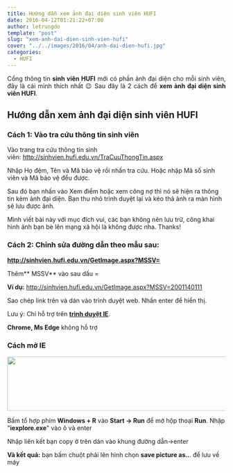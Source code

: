 ```yaml
---
title: Hướng dẫn xem ảnh đại diện sinh viên HUFI
date: 2016-04-12T01:21:22+07:00
author: letrungdo
template: "post"
slug: "xem-anh-dai-dien-sinh-vien-hufi"
cover: "../../images/2016/04/anh-dai-dien-hufi.jpg"
categories:
  - HUFI
---
```


<p style="text-align: justify;">
  Cổng thông tin <strong>sinh viên HUFI</strong> mới có phần ảnh đại diện cho mỗi sinh viên, đây là cái mình thích nhất 😉 Sau đây là 2 cách để <strong>xem ảnh đại diện sinh viên HUFI</strong>.
</p>

<h2 style="text-align: justify;">
  Hướng dẫn xem ảnh đại diện sinh viên HUFI
</h2>

### Cách 1: Vào tra cứu thông tin sinh viên

Vào trang tra cứu thông tin sinh viên: <a href="http://sinhvien.hufi.edu.vn/TraCuuThongTin.aspx" target="_blank" rel="noopener">http://sinhvien.hufi.edu.vn/TraCuuThongTin.aspx</a>

Nhập Họ đệm, Tên và Mã bảo vệ rồi nhấn tra cứu. Hoặc nhập Mã số sinh viên và Mã bảo vệ đểu được.

Sau đó bạn nhấn vào Xem điểm hoặc xem công nợ thì nó sẽ hiện ra thông tin kèm ảnh đại diện. Bạn thu nhỏ trình duyệt lại và kéo thả ảnh ra màn hình sẽ lưu được ảnh.

Mình viết bài này với mục đích vui, các bạn không nên lưu trữ, công khai hình ảnh bạn bè lên mạng xã hội là không được nha. Thanks!

### Cách 2: Chỉnh sửa đường dẫn theo mẫu sau:

**http://sinhvien.hufi.edu.vn/GetImage.aspx?MSSV=**

Thêm** MSSV** vào sau dấu =

**Ví dụ:** http://sinhvien.hufi.edu.vn/GetImage.aspx?MSSV=2001140111

Sao chép link trên và dán vào trình duyệt web. Nhấn enter để hiển thị.

Lưu ý: Chỉ hỗ trợ trên **<a href="https://en.wikipedia.org/wiki/Internet_Explorer" target="_blank" rel="noopener">trình duyệt IE</a>**.

**Chrome, Ms Edge** không hỗ trợ

### Cách mở IE

<img class="aligncenter size-full wp-image-2048" src="/media/2016/04/xem-anh-dai-dien-sinh-vien-hufi.png" alt="" width="840" height="125" srcset="/media/2016/04/xem-anh-dai-dien-sinh-vien-hufi.png 840w, /media/2016/04/xem-anh-dai-dien-sinh-vien-hufi-768x114.png 768w" sizes="(max-width: 840px) 100vw, 840px" />

Bấm tổ hợp phím **Windows + R** vào **Start -> Run** để mở hộp thoại **Run**. Nhập "**iexplore.exe**" vào ô và enter

Nhập liên kết bạn copy ở trên dán vào khung đường dẫn->enter

**Và kết quả:** bạn bấm chuột phải lên hình chọn **save picture as..**. để lưu về máy
